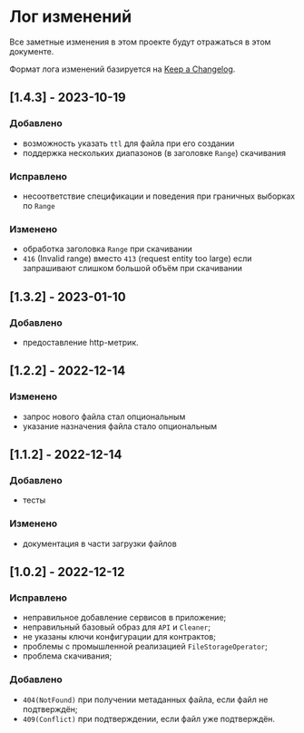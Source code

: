 # Лог изменений

Все заметные изменения в этом проекте будут отражаться в этом документе.

Формат лога изменений базируется на [Keep a Changelog](https://keepachangelog.com/en/1.0.0/).

## [1.4.3] - 2023-10-19

### Добавлено

* возможность указать `ttl` для файла при его создании
* поддержка нескольких диапазонов (в заголовке `Range`) скачивания

### Исправлено

* несоответствие спецификации и поведения при граничных выборках по `Range`

### Изменено

* обработка заголовка  `Range` при скачивании
* `416` (Invalid range) вместо `413` (request entity too large) если запрашивают слишком большой объём при скачивании

## [1.3.2] - 2023-01-10

### Добавлено

* предоставление http-метрик.

## [1.2.2] - 2022-12-14

### Изменено

* запрос нового файла стал опциональным
* указание назначения файла стало опциональным

## [1.1.2] - 2022-12-14

### Добавлено

* тесты

### Изменено

* документация в части загрузки файлов

## [1.0.2] - 2022-12-12

### Исправлено

* неправильное добавление сервисов в приложение;
* неправильный базовый образ для `API` и `Cleaner`;
* не указаны ключи конфигурации для контрактов;
* проблемы с промышленной реализацией `FileStorageOperator`;
* проблема скачивания;

### Добавлено

* `404(NotFound)` при получении метаданных файла, если файл не подтверждён;
* `409(Conflict)` при подтверждении, если файл уже подтверждён. 
